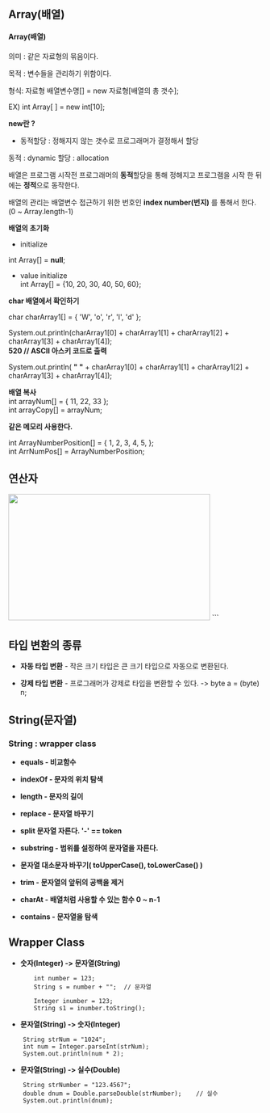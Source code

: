 ## Array(배열)


#### **Array(배열)**

의미 : 같은 자료형의 묶음이다.

목적 : 변수들을 관리하기 위함이다.

형식: 자료형 배열변수명[] = new 자료형[배열의 총 갯수];

EX) int Array[ ] = new int[10];


**new란 ?**

- 동적할당 : 정해지지 않는 갯수로 프로그래머가 결정해서 할당

동적 : dynamic 할당 : allocation

  

배열은 프로그램 시작전 프로그래머의 **동적**할당을 통해 정해지고 프로그램을 시작 한 뒤에는  **정적**으로 동작한다.

  

배열의 관리는 배열변수 접근하기 위한 번호인  **index number(번지)** 를 통해서 한다.(0 ~ Array.length-1)

  

**배열의 초기화**

- initialize

int Array[] =  **null**;

- value initialize  
int Array[] = {10, 20, 30, 40, 50, 60};


**char 배열에서 확인하기**

char charArray1[] = { 'W', 'o', 'r', 'l', 'd' };

  

System.out.println(charArray1[0] + charArray1[1] + charArray1[2] + charArray1[3] + charArray1[4]);  
**520 // ASCII 아스키 코드로 출력**

  

System.out.println(  **" "**  + charArray1[0] + charArray1[1] + charArray1[2] + charArray1[3] + charArray1[4]);


**배열 복사**  
int arrayNum[] = { 11, 22, 33 };  
int arrayCopy[] = arrayNum;

  

**같은 메모리 사용한다.**

int ArrayNumberPosition[] = { 1, 2, 3, 4, 5, };  
int ArrNumPos[] = ArrayNumberPosition;

## 연산자 
<img src ="https://blog.kakaocdn.net/dn/yzqJr/btrdeWYQGLw/uqxjBeYEY7wNoxjHFUtFP1/img.png" width="400" height="250">
```


## 타입 변환의 종류

- **자동 타입 변환** - 작은 크기 타입은 큰 크기 타입으로 자동으로 변환된다.

- **강제 타입 변환** - 프로그래머가 강제로 타입을 변환할 수 있다. -> byte a = (byte) n;



## String(문자열) 
###  **String : wrapper class** ###

- **equals - 비교함수**

- **indexOf - 문자의 위치 탐색**

- **length - 문자의 길이**

- **replace - 문자열 바꾸기**

- **split 문자열 자른다. '-' == token**

- **substring - 범위를 설정하여 문자열을 자른다.**

- **문자열 대소문자 바꾸기( toUpperCase(), toLowerCase() )**

- **trim - 문자열의 앞뒤의 공백을 제거**

- **charAt - 배열처럼 사용할 수 있는 함수 0 ~ n-1**

- **contains - 문자열을 탐색**


##  Wrapper Class


- **숫자(Integer) -> 문자열(String)**
```
       int number = 123; 
       String s = number + ""; 	// 문자열
        		
       Integer inumber = 123; 
       String s1 = inumber.toString();
```     
- **문자열(String) -> 숫자(Integer)**
```
    String strNum = "1024";
    int num = Integer.parseInt(strNum); 
    System.out.println(num * 2);
```

- **문자열(String) -> 실수(Double)**
```
    String strNumber = "123.4567";
    double dnum = Double.parseDouble(strNumber);	// 실수
    System.out.println(dnum);
```
